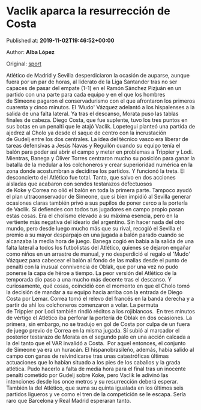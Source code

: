 
# Vaclik aparca la resurrección de Costa

Published at: **2019-11-02T19:46:52+00:00**

Author: **Alba López**

Original: [sport](https://www.sport.es/es/noticias/sevilla/vaclik-aparca-resurreccion-costa-7711977)

Atlético de Madrid y Sevilla desperdiciaron la ocasión de auparse, aunque fuera por un par de horas, al liderato de la Liga Santander tras no ser capaces de pasar del empate (1-1) en el Ramón Sánchez Pizjuán en un partido con una parte para cada equipo y en el que los hombres de Simeone pagaron el conservadurismo con el que afrontaron los primeros cuarenta y cinco minutos. El 'Mudo' Vázquez adelantó a los hispalenses a la salida de una falta lateral. Ya tras el descanso, Morata puso las tablas finales de cabeza. Diego Costa, que fue suplente, tuvo los tres puntos en sus botas en un penalti que le atajó Vaclik.
Lopetegui planteó una partida de ajedrez al Cholo ya desde el saque de centro con la incrustación de Gudelj entre los dos centrales. La idea del técnico vasco era liberar de tareas defensivas a Jesús Navas y Reguilón cuando su equipo tenía el balón para poder así abrir el campo y meter en problemas a Trippier y Lodi. Mientras, Banega y Óliver Torres centraron mucho su posición para ganar la batalla de la medular a los colchoneros y crear superioridad numérica en la zona donde acostumbran a decidirse los partidos. Y funcionó la treta.
El desconcierto del Atlético fue total. Tanto, que salvo en dos acciones aisladas que acabaron con sendos testarazos defectuosos de Koke y Correa no olió el balón en toda la primera parte. Tampoco ayudó el plan ultraconservador de Simeone, que si bien impidió al Sevilla generar ocasiones claras también privó a sus pupilos de poner cerco a la portería de Vaclik. Si defiendes con todos tus jugadores en campo propio pasan estas cosas. Era el cholismo elevado a su máxima esencia, pero en la vertiente más negativa del ideario del argentino.
Sin hacer nada del otro mundo, pero desde luego mucho más que su rival, recogió el Sevilla el premio a su mayor desparpajo en una jugada a balón parado cuando se alcanzaba la media hora de juego. Banega cogió en babia a la salida de una falta lateral a todos los futbolistas del Atlético, quienes se dejaron engañar como niños en un arrastre de manual, y no desperdició el regalo el 'Mudo' Vázquez para cabecear el balón al fondo de las mallas desde el punto de penalti con la inusual connivencia de Oblak, que por una vez no pudo ponerse la capa de héroe a tiempo.
La peor versión del Atlético de la temporada dio paso a una mucho más decente tras el descanso. Y curiosamente, qué cosas, coincidió con el momento en que el Cholo tomó la decisión de mandar a su equipo hacia arriba con la entrada de Diego Costa por Lemar. Correa tomó el relevo del francés en la banda derecha y a partir de ahí los colchoneros comenzaron a volar. La permuta de Trippier por Lodi también rindió réditos a los rojiblancos. 
En tres minutos de vértigo el Atlético iba perforar la portería de Oblak en dos ocasiones. La primera, sin embargo, no se tradujo en gol de Costa por culpa de un fuera de juego previo de Correa en la misma jugada. Sí subió al marcador el posterior testarazo de Morata en el segundo palo en una acción calcada a la del tanto que el VAR invalidó a Costa. 
Por aquel entonces, el conjunto de Simeone ya era un huracán. El hispanobrasileño, además, había salido al campo con ganas de reivindicarse tras unas catastróficas últimas actuaciones que lo habían situado a los pies de los caballos y la grada atlética. Pudo hacerlo a falta de media hora para el final tras un inocente penalti cometido por Gudelj sobre Koke, pero Vaclik le adivinó las intenciones desde los once metros y su resurrección deberá esperar. También la del Atlético, que suma su quinta igualada en los últimos seis partidos ligueros y ve como el tren de la competición se le escapa. Sería raro que Barcelona y Real Madrid esperaran tanto.
